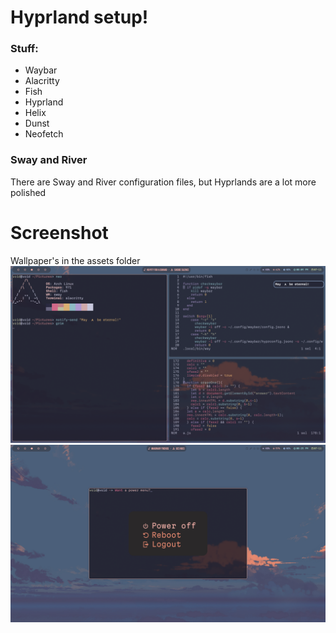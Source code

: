 # Hyprland setup!
### Stuff:
- Waybar
- Alacritty
- Fish
- Hyprland
- Helix
- Dunst
- Neofetch

### Sway and River
There are Sway and River configuration files, but Hyprlands are a lot more polished

# Screenshot
Wallpaper's in the assets folder
![Desktop](assets/Desktop.png)
![power](assets/power.png)
